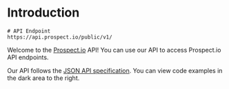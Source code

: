 # Introduction
```shell
# API Endpoint
https://api.prospect.io/public/v1/
```
Welcome to the [Prospect.io](https://prospect.io) API! You can use our API to access Prospect.io API endpoints.

Our API follows the [JSON API specification](http://jsonapi.org/). You can view code examples in the dark area to the right.
